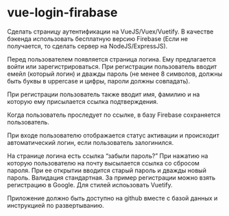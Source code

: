 # vue-login-firabase

Сделать страницу аутентификации на VueJS/Vuex/Vuetify. 
В качестве бэкенда использовать бесплатную версию Firebase (Если не получается, то сделать сервер на NodeJS/ExpressJS).

Перед пользователем появляется страница логина. Ему предлагается войти или зарегистрироваться. При регистрации пользователь вводит емейл (который логин) и дважды пароль (не менее 8 символов, должны быть буквы в uppercase и цифры, пароли должны совпадать).

При регистрации пользователь также вводит имя, фамилию и на которую ему присылается ссылка подтверждения. 

Когда пользователь проследует по ссылке, в базу Firebase сохраняется пользователь. 

При входе пользователю отображается статус активации и происходит автоматический логин, если пользователь залогинился.

На странице логина есть ссылка “забыли пароль?” 
При нажатию на которую пользователю на почту высылается ссылка со сбросом пароля. 
При ее открытии вводится старый пароль и дважды новый пароль. Валидация стандартная. За пример регистрации можно взять регистрацию в Google.
Для стилей испоьзовать Vuetify.

Приложение должно быть доступно на github вместе с базой данных и инструкцией по развертыванию.
